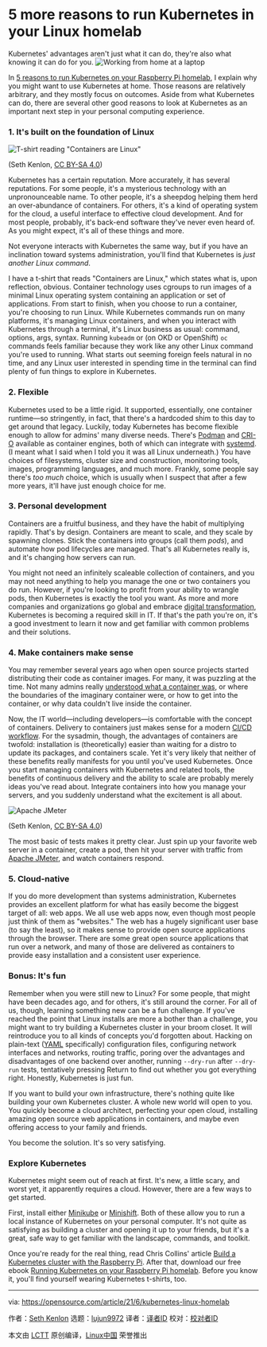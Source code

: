 [#]: subject: (5 more reasons to run Kubernetes in your Linux homelab)
[#]: via: (https://opensource.com/article/21/6/kubernetes-linux-homelab)
[#]: author: (Seth Kenlon https://opensource.com/users/seth)
[#]: collector: (lujun9972)
[#]: translator: (chai001125)
[#]: reviewer: ( )
[#]: publisher: ( )
[#]: url: ( )

5 more reasons to run Kubernetes in your Linux homelab
======
Kubernetes' advantages aren't just what it can do, they're also what
knowing it can do for you.
![Working from home at a laptop][1]

In [5 reasons to run Kubernetes on your Raspberry Pi homelab][2], I explain why you might want to use Kubernetes at home. Those reasons are relatively arbitrary, and they mostly focus on outcomes. Aside from what Kubernetes can do, there are several other good reasons to look at Kubernetes as an important next step in your personal computing experience.

### 1\. It's built on the foundation of Linux

![T-shirt reading "Containers are Linux"][3]

(Seth Kenlon, [CC BY-SA 4.0][4])

Kubernetes has a certain reputation. More accurately, it has several reputations. For some people, it's a mysterious technology with an unpronounceable name. To other people, it's a sheepdog helping them herd an over-abundance of containers. For others, it's a kind of operating system for the cloud, a useful interface to effective cloud development. And for most people, probably, it's back-end software they've never even heard of. As you might expect, it's all of these things and more.

Not everyone interacts with Kubernetes the same way, but if you have an inclination toward systems administration, you'll find that Kubernetes is _just another Linux command_.

I have a t-shirt that reads "Containers are Linux," which states what is, upon reflection, obvious. Container technology uses cgroups to run images of a minimal Linux operating system containing an application or set of applications. From start to finish, when you choose to run a container, you're choosing to run Linux. While Kubernetes commands run on many platforms, it's managing Linux containers, and when you interact with Kubernetes through a terminal, it's Linux business as usual: command, options, args, syntax. Running `kubeadm` or (on OKD or OpenShift) `oc` commands feels familiar because they work like any other Linux command you're used to running. What starts out seeming foreign feels natural in no time, and any Linux user interested in spending time in the terminal can find plenty of fun things to explore in Kubernetes.

### 2\. Flexible

Kubernetes used to be a little rigid. It supported, essentially, one container runtime—so stringently, in fact, that there's a hardcoded shim to this day to get around that legacy. Luckily, today Kubernetes has become flexible enough to allow for admins' many diverse needs. There's [Podman][5] and [CRI-O][6] available as container engines, both of which can integrate with [systemd][7]. (I meant what I said when I told you it was all Linux underneath.) You have choices of filesystems, cluster size and construction, monitoring tools, images, programming languages, and much more. Frankly, some people say there's _too much_ choice, which is usually when I suspect that after a few more years, it'll have just enough choice for me.

### 3\. Personal development

Containers are a fruitful business, and they have the habit of multiplying rapidly. That's by design. Containers are meant to scale, and they scale by spawning clones. Stick the containers into groups (call them _pods_), and automate how pod lifecycles are managed. That's all Kubernetes really is, and it's changing how servers can run.

You might not need an infinitely scaleable collection of containers, and you may not need anything to help you manage the one or two containers you do run. However, if you're looking to profit from your ability to wrangle pods, then Kubernetes is exactly the tool you want. As more and more companies and organizations go global and embrace [digital transformation][8], Kubernetes is becoming a required skill in IT. If that's the path you're on, it's a good investment to learn it now and get familiar with common problems and their solutions.

### 4\. Make containers make sense

You may remember several years ago when open source projects started distributing their code as container images. For many, it was puzzling at the time. Not many admins really [understood what a container was][9], or where the boundaries of the imaginary container were, or how to get into the container, or why data couldn't live inside the container.

Now, the IT world—including developers—is comfortable with the concept of containers. Delivery to containers just makes sense for a modern [CI/CD workflow][10]. For the sysadmin, though, the advantages of containers are twofold: installation is (theoretically) easier than waiting for a distro to update its packages, and containers scale. Yet it's very likely that neither of these benefits really manifests for you until you've used Kubernetes. Once you start managing containers with Kubernetes and related tools, the benefits of continuous delivery and the ability to scale are probably merely ideas you've read about. Integrate containers into how you manage your servers, and you suddenly understand what the excitement is all about.

![Apache JMeter][11]

(Seth Kenlon, [CC BY-SA 4.0][4])

The most basic of tests makes it pretty clear. Just spin up your favorite web server in a container, create a pod, then hit your server with traffic from [Apache JMeter][12], and watch containers respond.

### 5\. Cloud-native

If you do more development than systems administration, Kubernetes provides an excellent platform for what has easily become the biggest target of all: web apps. We all use web apps now, even though most people just think of them as "websites." The web has a hugely significant user base (to say the least), so it makes sense to provide open source applications through the browser. There are some great open source applications that run over a network, and many of those are delivered as containers to provide easy installation and a consistent user experience.

### Bonus: It's fun

Remember when you were still new to Linux? For some people, that might have been decades ago, and for others, it's still around the corner. For all of us, though, learning something new can be a fun challenge. If you've reached the point that Linux installs are more a bother than a challenge, you might want to try building a Kubernetes cluster in your broom closet. It will reintroduce you to all kinds of concepts you'd forgotten about. Hacking on plain-text ([YAML][13] specifically) configuration files, configuring network interfaces and networks, routing traffic, poring over the advantages and disadvantages of one backend over another, running `--dry-run` after `--dry-run` tests, tentatively pressing Return to find out whether you got everything right. Honestly, Kubernetes is just fun.

If you want to build your own infrastructure, there's nothing quite like building your own Kubernetes cluster. A whole new world will open to you. You quickly become a cloud architect, perfecting your open cloud, installing amazing open source web applications in containers, and maybe even offering access to your family and friends.

You become the solution. It's so very satisfying.

### Explore Kubernetes

Kubernetes might seem out of reach at first. It's new, a little scary, and worst yet, it apparently requires a cloud. However, there are a few ways to get started.

First, install either [Minikube][14] or [Minishift][14]. Both of these allow you to run a local instance of Kubernetes on your personal computer. It's not quite as satisfying as building a cluster and opening it up to your friends, but it's a great, safe way to get familiar with the landscape, commands, and toolkit.

Once you're ready for the real thing, read Chris Collins' article [Build a Kubernetes cluster with the Raspberry Pi][15]. After that, download our free ebook [Running Kubernetes on your Raspberry Pi homelab][16]. Before you know it, you'll find yourself wearing Kubernetes t-shirts, too.

--------------------------------------------------------------------------------

via: https://opensource.com/article/21/6/kubernetes-linux-homelab

作者：[Seth Kenlon][a]
选题：[lujun9972][b]
译者：[译者ID](https://github.com/译者ID)
校对：[校对者ID](https://github.com/校对者ID)

本文由 [LCTT](https://github.com/LCTT/TranslateProject) 原创编译，[Linux中国](https://linux.cn/) 荣誉推出

[a]: https://opensource.com/users/seth
[b]: https://github.com/lujun9972
[1]: https://opensource.com/sites/default/files/styles/image-full-size/public/lead-images/wfh_work_home_laptop_work.png?itok=VFwToeMy (Working from home at a laptop)
[2]: https://opensource.com/article/20/8/kubernetes-raspberry-pi
[3]: https://opensource.com/sites/default/files/uploads/containers-are-linux.jpg (T-shirt reading "Containers are Linux")
[4]: https://creativecommons.org/licenses/by-sa/4.0/
[5]: http://podman.io
[6]: http://cri-o.io
[7]: https://opensource.com/article/21/5/systemd
[8]: https://enterprisersproject.com/what-is-digital-transformation
[9]: https://opensource.com/article/18/11/behind-scenes-linux-containers
[10]: https://opensource.com/article/18/8/what-cicd
[11]: https://opensource.com/sites/default/files/uploads/jmeter.png (Apache JMeter)
[12]: https://jmeter.apache.org
[13]: https://www.redhat.com/sysadmin/yaml-beginners
[14]: https://opensource.com/article/18/10/getting-started-minikube
[15]: https://opensource.com/article/20/6/kubernetes-raspberry-pi
[16]: https://opensource.com/downloads/kubernetes-raspberry-pi
